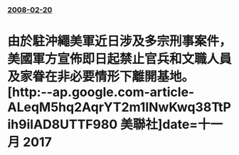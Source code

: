 ### [2008-02-20](/news/2008/02/20/index.md)

##### 
# 由於駐沖繩美軍近日涉及多宗刑事案件，美國軍方宣佈即日起禁止官兵和文職人員及家眷在非必要情形下離開基地。[http:--ap.google.com-article-ALeqM5hq2AqrYT2m1lNwKwq38TtPih9ilAD8UTTF980 美聯社]date=十一月 2017 



